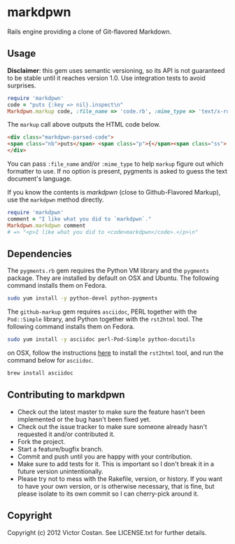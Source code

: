 # markdpwn

Rails engine providing a clone of Git-flavored Markdown.


## Usage

**Disclaimer**: this gem uses semantic versioning, so its API is not guaranteed
to be stable until it reaches version 1.0. Use integration tests to avoid
surprises.

```ruby
require 'markdpwn'
code = "puts {:key => nil}.inspect\n"
Markdpwn.markup code, :file_name => 'code.rb', :mime_type => 'text/x-ruby'
```

The `markup` call above outputs the HTML code below.

```html
<div class="markdpwn-parsed-code">
<span class="nb">puts</span> <span class="p">{</span><span class="ss">:key</span> <span class="o">=&gt;</span> <span class="kp">nil</span><span class="p">}</span><span class="o">.</span><span class="n">inspect</span>
</div>
```

You can pass `:file_name` and/or `:mime_type` to help `markup` figure out
which formatter to use. If no option is present, pygments is asked to guess the
text document's language.

If you know the contents is _markdpwn_ (close to Github-Flavored Markup), use
the `markdpwn` method directly.

```ruby
require 'markdpwn'
comment = "I like what you did to `markdpwn`." 
Markdpwn.markdpwn comment
# => "<p>I like what you did to <code>markdpwn</code>.</p>\n"
```


## Dependencies

The `pygments.rb` gem requires the Python VM library and the `pygments` package.
They are installed by default on OSX and Ubuntu. The following command installs
them on Fedora.

```bash
sudo yum install -y python-devel python-pygments
``` 

The `github-markup` gem requires `asciidoc`, PERL together with the
`Pod::Simple` library, and Python together with the `rst2html` tool. The
following command installs them on Fedora. 

```bash
sudo yum install -y asciidoc perl-Pod-Simple python-docutils
```

on OSX, follow the instructions
[here](http://docutils.sourceforge.net/README.html#gnu-linux-bsds-unix-mac-os-x-etc)
to install the `rst2html` tool, and run the command below for `asciidoc`.

```bash
brew install asciidoc
```


## Contributing to markdpwn
 
* Check out the latest master to make sure the feature hasn't been implemented
  or the bug hasn't been fixed yet.
* Check out the issue tracker to make sure someone already hasn't requested it
  and/or contributed it.
* Fork the project.
* Start a feature/bugfix branch.
* Commit and push until you are happy with your contribution.
* Make sure to add tests for it. This is important so I don't break it in a
  future version unintentionally.
* Please try not to mess with the Rakefile, version, or history. If you want to
  have your own version, or is otherwise necessary, that is fine, but please
  isolate to its own commit so I can cherry-pick around it.


## Copyright

Copyright (c) 2012 Victor Costan. See LICENSE.txt for further details.
